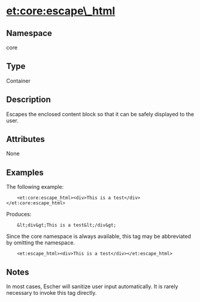 # <et:core:escape\_html> #

## Namespace ##
core

## Type ##
Container

## Description ##
Escapes the enclosed content block so that it can be safely displayed to the user.

## Attributes ##
None

## Examples ##

The following example:

```
	<et:core:escape_html><div>This is a test</div></et:core:escape_html>
```

Produces:
```
	&lt;div&gt;This is a test&lt;/div&gt;
```

Since the core namespace is always available, this tag may be abbreviated by omitting the namespace.

```
	<et:escape_html><div>This is a test</div></et:escape_html>
```

## Notes ##
In most cases, Escher will sanitize user input automatically. It is rarely necessary to invoke this tag directly.
